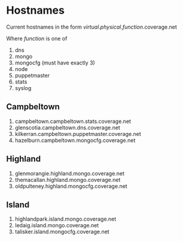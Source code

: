 Hostnames
=========

Current hostnames in the form _virtual_._physical_._function_.coverage.net

Where _function_ is one of

1. dns
1. mongo
1. mongocfg (must have exactly 3)
1. node
1. puppetmaster
1. stats
1. syslog

Campbeltown
-----------

1. campbeltown.campbeltown.stats.coverage.net
1. glenscotia.campbeltown.dns.coverage.net
1. kilkerran.campbeltown.puppetmaster.coverage.net
1. hazelburn.campbeltown.mongocfg.coverage.net

Highland
--------

1. glenmorangie.highland.mongo.coverage.net
1. themacallan.highland.mongo.coverage.net
1. oldpulteney.highland.mongocfg.coverage.net

Island
------

1. highlandpark.island.mongo.coverage.net
1. ledaig.island.mongo.coverage.net
1. talisker.island.mongocfg.coverage.net
